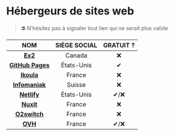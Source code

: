 # Hébergeurs de sites web

> ⛔ N'hésitez pas à signaler tout lien qui ne serait plus valide

|NOM|SIÈGE SOCIAL|GRATUIT ?|
|:--:|:--:|:--:|
|[**Ex2**](https://www.ex2.com/)|Canada|❌|
|[**GitHub Pages**](https://pages.github.com/)|États-Unis|✔|
|[**Ikoula**](https://www.ikoula.com/fr)|France|❌|
|[**Infomaniak**](https://www.infomaniak.com/fr)|Suisse|❌|
|[**Netlify**](https://www.netlify.com/)|États-Unis|✔/❌|
|[**Nuxit**](https://www.nuxit.com/)|France|❌|
|[**O2switch**](https://www.o2switch.fr/)|France|❌|
|[**OVH**](https://www.ovh.com/fr/)|France|✔/❌|
